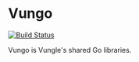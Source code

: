 # Vungo

[![Build Status](https://travis-ci.org/Vungle/vungo.svg?branch=master)](https://travis-ci.org/Vungle/vungo)

Vungo is Vungle's shared Go libraries.

